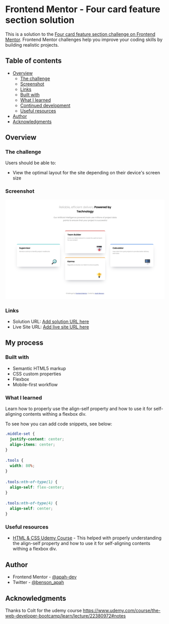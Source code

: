 # Frontend Mentor - Four card feature section solution

This is a solution to the [Four card feature section challenge on Frontend Mentor](https://www.frontendmentor.io/challenges/four-card-feature-section-weK1eFYK). Frontend Mentor challenges help you improve your coding skills by building realistic projects.

## Table of contents

- [Overview](#overview)
  - [The challenge](#the-challenge)
  - [Screenshot](#screenshot)
  - [Links](#links)
  - [Built with](#built-with)
  - [What I learned](#what-i-learned)
  - [Continued development](#continued-development)
  - [Useful resources](#useful-resources)
- [Author](#author)
- [Acknowledgments](#acknowledgments)

## Overview

### The challenge

Users should be able to:

- View the optimal layout for the site depending on their device's screen size

### Screenshot

![](./screenshot.png)

### Links

- Solution URL: [Add solution URL here](https://github.com/apah-dev/four-card-feature-section-master.git)
- Live Site URL: [Add live site URL here](https://your-live-site-url.com)

## My process

### Built with

- Semantic HTML5 markup
- CSS custom properties
- Flexbox
- Mobile-first workflow

### What I learned

Learn how to properly use the align-self property and how to use it for self-aligning contents withing a flexbox div.

To see how you can add code snippets, see below:

```css
.middle-set {
  justify-content: center;
  align-items: center;
}

.tools {
  width: 80%;
}

.tools:nth-of-type(1) {
  align-self: flex-center;
}

.tools:nth-of-type(4) {
  align-self: center;
}
```

### Useful resources

- [HTML & CSS Udemy Course](https://www.udemy.com/course/the-web-developer-bootcamp/learn/lecture/22380972#notes) - This helped with properly understanding the align-self property and how to use it for self-aligning contents withing a flexbox div.

## Author

- Frontend Mentor - [@apah-dev](https://www.frontendmentor.io/profile/apah-dev)
- Twitter - [@benson_apah](https://www.twitter.com/benson_apah)

## Acknowledgments

Thanks to Colt for the udemy course https://www.udemy.com/course/the-web-developer-bootcamp/learn/lecture/22380972#notes
